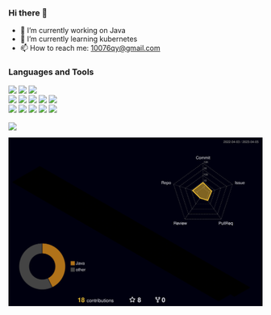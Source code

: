 ### Hi there 👋
- 🔭 I’m currently working on Java
- 🤔 I’m currently learning kubernetes
- 📫 How to reach me:  10076qy@gmail.com
### Languages and Tools

<p>
  <code><img width="10%" src="https://www.vectorlogo.zone/logos/java/java-ar21.svg"></code>
  <code><img width="10%" src="https://www.vectorlogo.zone/logos/javascript/javascript-ar21.svg"></code>
  <code><img width="10%" src="https://www.vectorlogo.zone/logos/gnu_bash/gnu_bash-ar21.svg"></code>

  <br/>
  <code><img width="10%" src="https://www.vectorlogo.zone/logos/redis/redis-ar21.svg"></code>
  <code><img width="10%" src="https://www.vectorlogo.zone/logos/mysql/mysql-ar21.svg"></code>
  <code><img width="10%" src="https://www.vectorlogo.zone/logos/mongodb/mongodb-ar21.svg"></code>
  <code><img width="10%" src="https://www.vectorlogo.zone/logos/apache_kafka/apache_kafka-ar21.svg"></code>
  <code><img width="10%" src="https://www.vectorlogo.zone/logos/elastic/elastic-ar21.svg"></code>
  <br/>
  <code><img width="10%" src="https://www.vectorlogo.zone/logos/apache_zookeeper/apache_zookeeper-ar21.svg"></code>
  <code><img width="10%" src="https://www.vectorlogo.zone/logos/docker/docker-ar21.svg"></code>
  <code><img width="10%" src="https://www.vectorlogo.zone/logos/rancher/rancher-ar21.svg"></code>
  <code><img width="10%" src="https://www.vectorlogo.zone/logos/kubernetes/kubernetes-ar21.svg"></code>
  <code><img width="10%" src="https://www.vectorlogo.zone/logos/prometheusio/prometheusio-ar21.svg"></code> 
<br/>
</p>
<img align="center"  src="https://github-readme-stats.vercel.app/api?username=shine10076&show_icons=true&theme=radical"/>

![Contributions in 3D](/profile-3d-contrib/profile-night-rainbow.svg)

<!--
**shine10076/shine10076** is a ✨ _special_ ✨ repository because its `README.md` (this file) appears on your GitHub profile.

Here are some ideas to get you started:

- 🔭 I’m currently working on ...
- 🌱 I’m currently learning kubernetes
- 👯 I’m looking to collaborate on ...
- 🤔 I’m looking for help with ...
- 💬 Ask me about ...
- 📫 How to reach me: 10076qy@gmail.com
- 😄 Pronouns: ...
- ⚡ Fun fact: ...
-->

